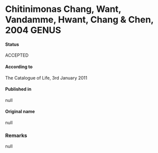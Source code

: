 # Chitinimonas Chang, Want, Vandamme, Hwant, Chang & Chen, 2004 GENUS

#### Status
ACCEPTED

#### According to
The Catalogue of Life, 3rd January 2011

#### Published in
null

#### Original name
null

### Remarks
null